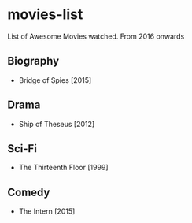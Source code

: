 # movies-list
List of Awesome Movies watched. From 2016 onwards 
## Biography 
* Bridge of Spies 	[2015] 

## Drama
* Ship of Theseus 	[2012]

## Sci-Fi
* The Thirteenth Floor 	[1999]

## Comedy
* The Intern 		[2015]
